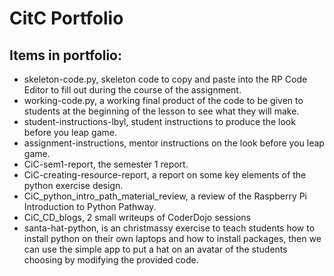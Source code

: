 # CitC Portfolio

## Items in portfolio:
- skeleton-code.py, skeleton code to copy and paste into the RP Code Editor to fill out during the course of the assignment.
- working-code.py, a working final product of the code to be given to students at the beginning of the lesson to see what they will make.
- student-instructions-lbyl, student instructions to produce the look before you leap game.
- assignment-instructions, mentor instructions on the look before you leap game.
- CiC-sem1-report, the semester 1 report.
- CiC-creating-resource-report, a report on some key elements of the python exercise design.
- CiC_python_intro_path_material_review, a review of the Raspberry Pi Introduction to Python Pathway.
- CiC_CD_blogs, 2 small writeups of CoderDojo sessions
- santa-hat-python, is an christmassy exercise to teach students how to install python on their own laptops and how to install packages, then we can use the simple app to put a hat on an avatar of the students choosing by modifying the provided code.
